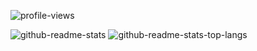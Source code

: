 ![profile-views](https://komarev.com/ghpvc/?username=00121kuri&color=green)


![github-readme-stats](https://github-readme-stats-00121kuri.vercel.app/api?username=00121kuri&count_private=true&show_icons=true)
![github-readme-stats-top-langs](https://github-readme-stats-00121kuri.vercel.app/api/top-langs/?username=00121kuri&layout=compact)


<!--
**00121kuri/00121kuri** is a ✨ _special_ ✨ repository because its `README.md` (this file) appears on your GitHub profile.

Here are some ideas to get you started:

- 🔭 I’m currently working on ...
- 🌱 I’m currently learning ...
- 👯 I’m looking to collaborate on ...
- 🤔 I’m looking for help with ...
- 💬 Ask me about ...
- 📫 How to reach me: ...
- 😄 Pronouns: ...
- ⚡ Fun fact: ...
-->
